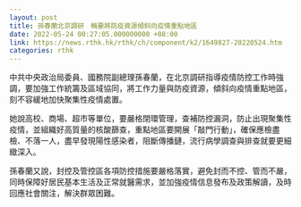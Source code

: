 ```yaml
---
layout: post
title: 孫春蘭北京調研　稱要將防疫資源傾斜向疫情重點地區
date: 2022-05-24 00:27:05.000000000 +08:00
link: https://news.rthk.hk/rthk/ch/component/k2/1649827-20220524.htm
categories: rthk
---
```


中共中央政治局委員、國務院副總理孫春蘭，在北京調研指導疫情防控工作時強調，要加強工作統籌及區域協同，將工作力量與防疫資源，傾斜向疫情重點地區，刻不容緩地加快聚集性疫情處置。

她說高校、商場、超市等單位，要嚴格閉環管理，查補防控漏洞，防止出現聚集性疫情，並組織好高質量的核酸篩查，重點地區要開展「敲門行動」，確保應檢盡檢、不落一人，盡早發現陽性感染者，阻斷傳播鏈，流行病學調查與排查就要更細緻深入。

孫春蘭又說，封控及管控區各項防控措施要嚴格落實，避免封而不控、管而不嚴，同時保障好居民基本生活及正常就醫需求，並加強疫情信息發布及政策解讀，及時回應社會關注，解決群眾困難。
